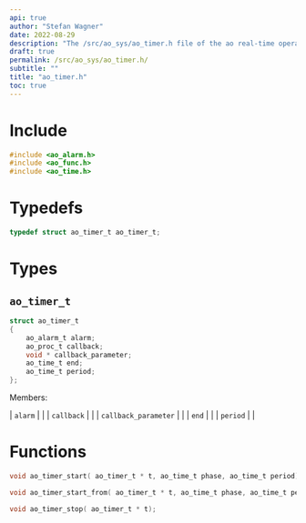 ```yaml
---
api: true
author: "Stefan Wagner"
date: 2022-08-29
description: "The /src/ao_sys/ao_timer.h file of the ao real-time operating system."
draft: true
permalink: /src/ao_sys/ao_timer.h/
subtitle: ""
title: "ao_timer.h"
toc: true
---
```


# Include

```c
#include <ao_alarm.h>
#include <ao_func.h>
#include <ao_time.h>
```

# Typedefs

```c
typedef struct ao_timer_t ao_timer_t;
```

# Types

## `ao_timer_t`

```c
struct ao_timer_t
{
    ao_alarm_t alarm;
    ao_proc_t callback;
    void * callback_parameter;
    ao_time_t end;
    ao_time_t period;
};
```

Members:

| `alarm` | |
| `callback` | |
| `callback_parameter` | |
| `end` | |
| `period` | |

# Functions

```c
void ao_timer_start( ao_timer_t * t, ao_time_t phase, ao_time_t period);
```

```c
void ao_timer_start_from( ao_timer_t * t, ao_time_t phase, ao_time_t period, ao_time_t beginning);
```

```c
void ao_timer_stop( ao_timer_t * t);
```

